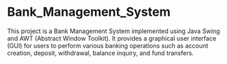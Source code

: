 # Bank_Management_System
This project is a Bank Management System implemented using Java Swing and AWT (Abstract Window Toolkit). It provides a graphical user interface (GUI) for users to perform various banking operations such as account creation, deposit, withdrawal, balance inquiry, and fund transfers.
